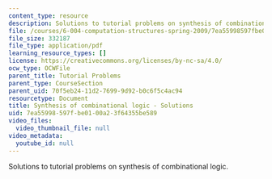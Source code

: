 ```yaml
---
content_type: resource
description: Solutions to tutorial problems on synthesis of combinational logic.
file: /courses/6-004-computation-structures-spring-2009/7ea55998597fbe0100a23f64355be589_MIT6_004s09_tutor05_sol.pdf
file_size: 332187
file_type: application/pdf
learning_resource_types: []
license: https://creativecommons.org/licenses/by-nc-sa/4.0/
ocw_type: OCWFile
parent_title: Tutorial Problems
parent_type: CourseSection
parent_uid: 70f5eb24-11d2-7699-9d92-b0c6f5c4ac94
resourcetype: Document
title: Synthesis of combinational logic - Solutions
uid: 7ea55998-597f-be01-00a2-3f64355be589
video_files:
  video_thumbnail_file: null
video_metadata:
  youtube_id: null
---
```

Solutions to tutorial problems on synthesis of combinational logic.